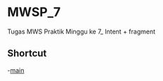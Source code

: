 # MWSP_7
Tugas MWS Praktik Minggu ke 7_ Intent + fragment

Shortcut
--

-[main](app/src/main/java/com/safahdz/kel9_mwspraktik/)
